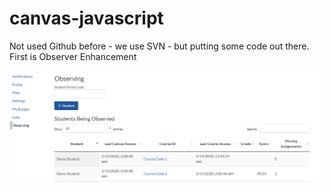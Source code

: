# canvas-javascript

Not used Github before - we use SVN - but putting some code out there. First is Observer Enhancement

![Picture of the updated observer list](observerEnhancement.PNG)
